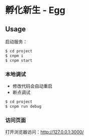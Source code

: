 # 孵化新生 - Egg

## Usage

启动服务：

```bash
$ cd project
$ cnpm i
$ cnpm start
```

### 本地调试

- 修改代码会自动重启
- 断点调试

```bash
$ cd project
$ cnpm run debug
```

### 访问页面

打开浏览器访问：http://127.0.0.1:3000/